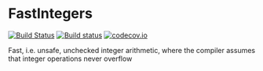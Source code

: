 # FastIntegers

[![Build Status](https://travis-ci.org/eschnett/FastIntegers.jl.svg?branch=master)](https://travis-ci.org/eschnett/FastIntegers.jl)
[![Build status](https://ci.appveyor.com/api/projects/status/70qdefoim740st66/branch/master?svg=true)](https://ci.appveyor.com/project/eschnett/fastintegers-jl/branch/master)
[![codecov.io](https://codecov.io/github/eschnett/FastIntegers.jl/coverage.svg?branch=master)](https://codecov.io/github/eschnett/SIMD.jl?branch=master)

Fast, i.e. unsafe, unchecked integer arithmetic, where the compiler assumes that integer operations never overflow
